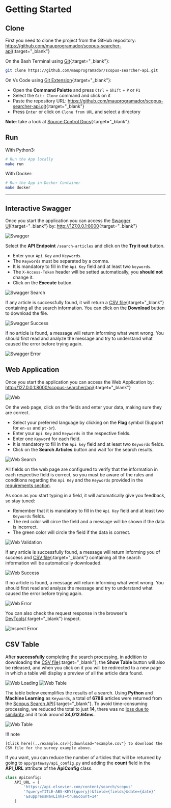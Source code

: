 # Getting Started

## Clone

First you need to clone the project from the GitHub repository:
<https://github.com/mauprogramador/scopus-searcher-api>{:target="\_blank"}

On the Bash Terminal using [Git](https://git-scm.com/){:target="\_blank"}:

```zsh
git clone https://github.com/mauprogramador/scopus-searcher-api.git
```

On Vs Code using [Git Extension](https://git-scm.com/book/en/v2/Appendix-A%3A-Git-in-Other-Environments-Git-in-Visual-Studio-Code){:target="\_blank"}:

- Open the **Command Palette** and press `Ctrl` + `Shift` + `P` or `F1`
- Select the `Git: Clone` command and click on it
- Paste the repository URL: <https://github.com/mauprogramador/scopus-searcher-api.git>{:target="\_blank"}
- Press `Enter` or click on `Clone from URL` and select a directory

**Note**: take a look at [Source Control Docs](https://code.visualstudio.com/docs/sourcecontrol/overview){:target="\_blank"}.

## Run

With Python3:

```zsh
# Run the App locally
make run
```

With Docker:

```zsh
# Run the App in Docker Container
make docker
```

---

## Interactive Swagger

Once you start the application you can access the [Swagger UI](https://github.com/swagger-api/swagger-ui){:target="\_blank"} by: <http://127.0.0.1:8000>{:target="\_blank"}

![Swagger](../images/swagger.png)

Select the **API Endpoint** `/search-articles` and click on the **Try it out** button.

- Enter your `Api Key` and `Keywords`.
- The `Keywords` must be separated by a comma.
- It is mandatory to fill in the `Api Key` field and at least two `keywords`.
- The `X-Access-Token` header will be setted automatically, you **should not** change it.
- Click on the **Execute** button.

![Swagger Search](../images/swagger-search.png)

If any article is successfully found, it will return a [CSV file](https://pt.wikipedia.org/wiki/Comma-separated_values){:target="\_blank"} containing all the search information. You can click on the **Download** button to download the file.

![Swagger Success](../images/swagger-success.png)

If no article is found, a message will return informing what went wrong. You should first read and analyze the message and try to understand what caused the error before trying again.

![Swagger Error](../images/swagger-error.png)

## Web Application

Once you start the application you can access the Web Application by: <http://127.0.0.1:8000/scopus-searcher/api>{:target="\_blank"}

![Web](../images/web-en.png)

On the web page, click on the fields and enter your data, making sure they are correct.

- Select your preferred language by clicking on the **Flag** symbol (Support for `en-us` and `pt-br`).
- Enter your `Api Key` and `Keywords` in the respective fields.
- Enter one `Keyword` for each field.
- It is mandatory to fill in the `Api key` field and at least two `Keywords` fields.
- Click on the **Search Articles** button and wait for the search results.

![Web Search](../images/web-search-en.png)

All fields on the web page are configured to verify that the information in each respective field is correct, so you must be aware of the rules and conditions regarding the `Api Key` and the `Keywords` provided in the [requirements section](./requirements.md).

As soon as you start typing in a field, it will automatically give you feedback, so stay tuned:

- Remember that it is mandatory to fill in the `Api Key` field and at least two `Keywords` fields.
- The red color will circe the field and a message will be shown if the data is incorrect.
- The green color will circle the field if the data is correct.

![Web Validation](../images/web-validation-en.png)

If any article is successfully found, a message will return informing you of success and [CSV file](https://pt.wikipedia.org/wiki/Comma-separated_values){:target="\_blank"} containing all the search information will be automatically downloaded.

![Web Success](../images/web-success.png)

If no article is found, a message will return informing what went wrong. You should first read and analyze the message and try to understand what caused the error before trying again.

![Web Error](../images/web-error.png)

You can also check the request response in the browser's [DevTools](https://developer.chrome.com/docs/devtools?hl=pt-br){:target="\_blank"} inspect.

![Inspect Error](../images/inspect-error.png)

## CSV Table

After **successfully** completing the search processing, in addition to downloading the [CSV file](https://pt.wikipedia.org/wiki/Comma-separated_values){:target="\_blank"}, the **Show Table** button will also be released, and when you click on it you will be redirected to a new page in which a table will display a preview of all the article data found.

![Web Loading](../images/web-loading-en.png)
![Web Table](../images/web-table-en.png)

The table below exemplifies the results of a search. Using **Python** and **Machine Learning** as `Keywords`, a total of **6786** articles were returned from the [Scopus Search API](https://dev.elsevier.com/documentation/SCOPUSSearchAPI.wadl){:target="\_blank"}. To avoid time-consuming processing, we reduced the total to just **14**, there was no [loss due to similarity](./data-survey.md#filtering) and it took around **34,012.64ms**.

![Web Table](../images/csv-table.png)

!!! note

    [Click here](../example.csv){:download="example.csv"} to download the CSV file for the survey example above.

If you want, you can reduce the number of articles that will be returned by going to `app/gateway/api_config.py` and adding the **count** field in the **API_URL** attribute of the **ApiConfig** class.

```py title="api_config.py" linenums="1" hl_lines="5"
class ApiConfig:
    API_URL = (
        'https://api.elsevier.com/content/search/scopus'
        '?query=TITLE-ABS-KEY({query})&field={fields}&date={date}'
        '&suppressNavLinks=true&count=14'
    )
```
